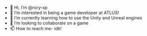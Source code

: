 - 👋 Hi, I’m @rory-xp
- 👀 I’m interested in being a game developer at ATLUS!
- 🌱 I’m currently learning how to use the Unity and Unreal engines
- 💞️ I’m looking to collaborate on a game
- 📫 How to reach me- idk!
